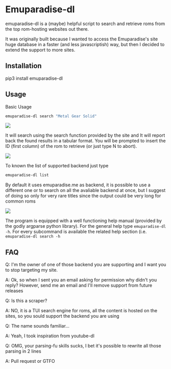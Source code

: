 # Emuparadise-dl

emuparadise-dl is a (maybe) helpful script to search and retrieve roms from the top rom-hosting websites out there.

It was originally built because I wanted to access the Emuparadise's site huge database in a faster (and less javascriptish) way, but then I decided to extend the support to more sites. 

## Installation

pip3 install emuparadise-dl

## Usage

Basic Usage

```bash
emuparadise-dl search "Metal Gear Solid"
```

![](screenshots/simple_search.png)

It will search using the search function provided by the site and It will report back the found results in a tabular format. You will be prompted to insert the ID (first column) of the rom to retrieve (or just type N to abort).

![](screenshots/simple_search_with_retrieve.png)

To known the list of supported backend just type

```bash
emuparadise-dl list
```

By default it uses emuparadise.me as backend, it is possible to use a different one or to search on all the avaliable backend at once, but I suggest of doing so only for very rare titles since the output could be very long for common roms 

![](screenshots/all_search.png)

The program is equipped with a well functioning help manual (provided by the godly argparse python library).
For the general help type ```emuparadise-dl -h```. 
For every subcommand is available the related help section (i.e. ```emuparadise-dl search -h```

## FAQ

Q: I'm the owner of one of those backend you are supporting and I want you to stop targeting my site.

A: Ok, so when I sent you an email asking for permission why didn't you reply? However, send me an email and I'll remove support from future releases

Q: Is this a scraper?

A: NO, it is a TUI search engine for roms, all the content is hosted on the sites, so you sould support the backend you are using

Q: The name sounds familiar...

A: Yeah, I took inspiration from youtube-dl

Q: OMG, your parsing-fu skills sucks, I bet it's possible to rewrite all those parsing in 2 lines

A: Pull request or GTFO
